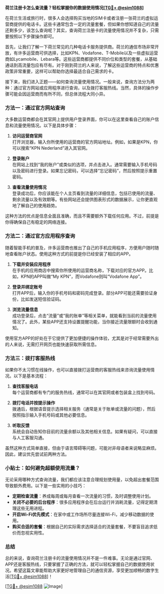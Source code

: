 **荷兰注册卡怎么查流量？轻松掌握你的数据使用情况[[TG💪+ @esim1088](https://t.me/s/esim1088)]**

在荷兰生活或旅行时，很多人会选择购买当地的SIM卡或者注册一张荷兰的虚拟运营商提供的电话卡。这些卡通常包含一定的流量套餐，但如果你想知道自己的流量还剩多少，该怎么查询呢？其实，查询荷兰注册卡的流量使用情况并不复杂，只需要按照以下步骤操作即可。

首先，让我们了解一下荷兰常见的几种电话卡服务提供商。荷兰的通信市场非常开放，有许多运营商可供选择，比如KPN、Vodafone、T-Mobile以及一些虚拟运营商如Lycamobile、Lebara等。这些运营商都提供不同价位和类型的套餐，从基础通话到高流量包应有尽有。对于刚到荷兰的人来说，了解这些运营商的特点和优惠政策非常重要，这样可以帮助你选择最适合自己需求的卡。

接下来，我们进入正题——如何查询流量使用情况。一般来说，查询方法分为两种：通过官方网站或应用程序进行查询，以及拨打客服热线。当然，具体的操作步骤可能会因运营商而有所不同，但总体流程大同小异。

### 方法一：通过官方网站查询

大多数运营商都会在其官网上提供用户登录界面，你可以在这里查看自己的账户信息和流量使用情况。以下是具体步骤：

1. **访问运营商官网**  
   打开浏览器，输入你所使用的运营商的官方网站地址。例如，如果是KPN，你可以搜索“KPN Nederland”进入其官网。

2. **登录账户**  
   在网站上找到“我的账户”或类似的选项，并点击进入。通常需要输入手机号码以及密码进行登录。如果忘记密码，可以选择“忘记密码”，然后按照提示重置密码。

3. **查看流量使用情况**  
   登录成功后，你应该能在个人主页看到流量的详细信息，包括已使用的流量、剩余流量以及有效期等。有些网站还会提供图表形式的数据展示，让你更直观地了解自己的使用趋势。

这种方法的优点是信息全面且准确，而且不需要额外下载任何应用。不过，前提是你得确保自己有稳定的网络连接。

### 方法二：通过官方应用程序查询

随着智能手机的普及，许多运营商也推出了自己的手机应用程序，方便用户随时随地查看账户状态。使用这种方式的前提是你已经安装了相应的APP。

1. **下载并安装应用程序**  
   在手机的应用商店中搜索你所使用的运营商名称，下载对应的官方APP。比如，KPN的APP叫做“My KPN”，而Vodafone则叫“Vodafone App”。

2. **登录并绑定账号**  
   打开APP后，输入你的手机号码和密码完成登录。部分APP可能还需要验证身份，比如发送短信验证码。

3. **浏览流量信息**  
   成功登录后，点击“流量”或“我的账单”等相关菜单，就能看到当前的流量使用情况了。此外，某些APP还支持设置提醒功能，当你接近流量限额时会收到通知。

使用官方APP的好处在于它提供了更加便捷的操作体验，尤其是对于经常需要外出的人来说，无需打开网页也能快速获取所需信息。

### 方法三：拨打客服热线

如果你不太习惯在线操作，也可以直接拨打运营商的客服热线来咨询流量使用情况。以下是基本流程：

1. **查找客服电话**  
   每个运营商都有专门的服务热线，通常可以在其官网或者包装盒上找到号码。

2. **拨打电话并按提示操作**  
   拨通后，根据语音提示选择相关服务（通常是关于账单或流量的问题），然后按照指示输入手机号码或其他必要信息。

3. **听取反馈**  
   系统会自动告知你目前的流量余额以及其他相关信息。如果有疑问，可以直接与人工客服沟通。

虽然这种方式简单直接，但由于语言障碍等问题，可能对非母语者来说略显麻烦。因此，建议优先尝试前两种方法。

### 小贴士：如何避免超额使用流量？

无论采用哪种方式查询流量，我们都应该注意合理规划使用量，以免超出套餐范围导致额外费用。以下是一些实用的小技巧：

- **定期检查流量**：养成每周或每月查看一次流量的习惯，及时调整使用计划。
- **关闭不必要的后台程序**：很多应用程序会在后台运行并消耗流量，记得定期清理这些无用进程。
- **开启Wi-Fi优先模式**：在家中或工作场所尽量连接Wi-Fi，减少移动数据的使用。
- **购买合适的套餐**：根据自己的实际需求选择适合的流量套餐，不要盲目追求低价而忽视实用性。

### 总结

总的来说，查询荷兰注册卡的流量使用情况并不是一件难事。无论是通过官网、APP还是客服热线，只要掌握了正确的方法，就可以轻松掌握自己的数据使用状况。希望这篇文章能帮助大家更好地管理自己的通信资源，享受更加顺畅的数字生活[[TG💪+ @esim1088](https://t.me/s/esim1088)]！

[[TG💪+ @esim1088](https://t.me/s/esim1088) ![Image](https://i.postimg.cc/4NQfJmqS/Snipaste-2025-05-13-00-14-12.png)]
